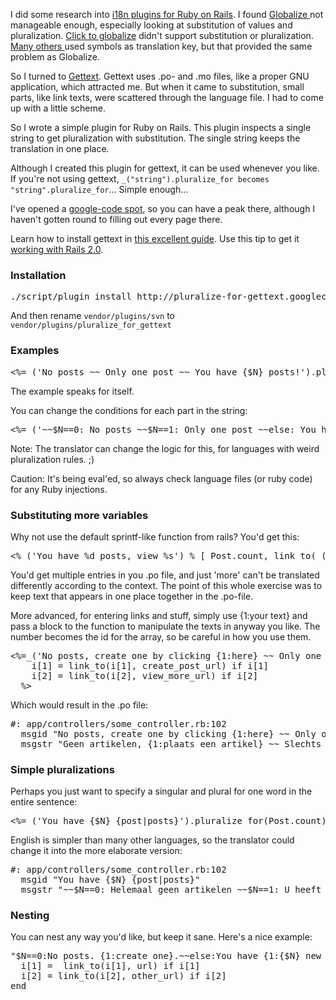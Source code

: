 I did some research into [i18n plugins for Ruby on Rails](http://agilewebdevelopment.com/plugins/category/8).  I found [Globalize ](http://wiki.globalize-rails.org/)not manageable enough, especially looking at substitution of values and pluralization. [Click to globalize](http://www.lucaguidi.com/pages/click-to-globalize) didn't support substitution or pluralization.  [Many ](http://simple-localization.arkanis.de/)[others ](http://agilewebdevelopment.com/plugins/i18n)used symbols as translation key, but that provided the same problem as Globalize.

So I turned to [Gettext](http://www.gnu.org/software/gettext/). Gettext uses .po- and .mo files, like a proper GNU application, which attracted me. But when it came to substitution, small parts, like link texts, were scattered through the language file. I had to come up with a little scheme.

So I wrote a simple plugin for Ruby on Rails. This plugin inspects a single string to get pluralization with substitution. The single string keeps the translation in one place.

Although I created this plugin for gettext, it can be used whenever you like. If you're not using gettext, `_("string").pluralize_for becomes "string".pluralize_for`... Simple enough...

I've opened a [google-code spot](http://code.google.com/p/pluralize-for-gettext/), so you can have a peak there, although I haven't gotten round to filling out every page there.

Learn how to install gettext in [this excellent guide](http://manuals.rubyonrails.com/read/chapter/105). Use this tip to get it [working with Rails 2.0](http://zargony.com/2007/07/29/using-ruby-gettext-with-edge-rails/).<!--more-->
### Installation

<pre lang="bash">
./script/plugin install http://pluralize-for-gettext.googlecode.com/svn/trunk/
</pre>
And then rename `vendor/plugins/svn` to `vendor/plugins/pluralize_for_gettext`
### Examples

<pre lang="rails">
<%=_('No posts ~~ Only one post ~~ You have {$N} posts!').pluralize_for(Post.count) %>
</pre>

The example speaks for itself.

You can change the conditions for each part in the string:

<pre lang="rails">
<%=_('~~$N==0: No posts ~~$N==1: Only one post ~~else: You have {$N} posts').pluralize_for(Post.count)%>
</pre>

Note: The translator can change the logic for this, for languages with weird pluralization rules. ;)

Caution: It's being eval'ed, so always check language files (or ruby code) for any Ruby injections.
### Substituting more variables
Why not use the default sprintf-like function from rails? You'd get this:

<pre lang="rails">
<%_('You have %d posts, view %s') % [ Post.count, link_to(_('more'), view_more_url)%>
</pre>

You'd get multiple entries in you .po file, and just 'more' can't be translated differently according to the context. The point of this whole exercise was to keep text that appears in one place together in the .po-file.

More advanced, for entering links and stuff, simply use {1:your text} and pass a block to the function to manipulate the texts in anyway you like. The number becomes the id for the array, so be careful in how you use them.

<pre lang="rails">
<%=_('No posts, create one by clicking {1:here} ~~ Only one post ~~ You have {$N} posts ~~$N&gt;6: You have {$N} posts, view {2:more}').pluralize_for(Post.count) do |i|
    i[1] = link_to(i[1], create_post_url) if i[1]
    i[2] = link_to(i[2], view_more_url) if i[2]
  %>
</pre>

Which would result in the .po file:

<pre lang="bash">
#: app/controllers/some_controller.rb:102
  msgid "No posts, create one by clicking {1:here} ~~ Only one post ~~ You have {$N} posts ~$N>6~ You have {$N} posts, view {2:more}"
  msgstr "Geen artikelen, {1:plaats een artikel} ~~ Slechts een artikel ~~ Je hebt {$N} artikelen ~$N>6~ Je hebt {$N} artikelen ({2:bekijk meer...})"
</pre>

### Simple pluralizations
Perhaps you just want to specify a singular and plural for one word in the entire sentence:

<pre lang="rails">
<%=_('You have {$N} {post|posts}').pluralize_for(Post.count)%>
</pre>

English is simpler than many other languages, so the translator could change it into the more elaborate version:

<pre lang="bash">
#: app/controllers/some_controller.rb:102
  msgid "You have {$N} {post|posts}"
  msgstr "~~$N==0: Helemaal geen artikelen ~~$N==1: U heeft een artikel ~~$N>1: U heeft {$N} artikelen"</pre>

### Nesting

You can nest any way you'd like, but keep it sane. Here's a nice example:

<pre lang="rails">
"$N==0:No posts. {1:create one}.~~else:You have {1:{$N} new {post|posts}}...".pluralize_for(Post.count) do |i|
  i[1] =  link_to(i[1], url) if i[1]
  i[2] = link_to(i[2], other_url) if i[2]
end
</pre>
